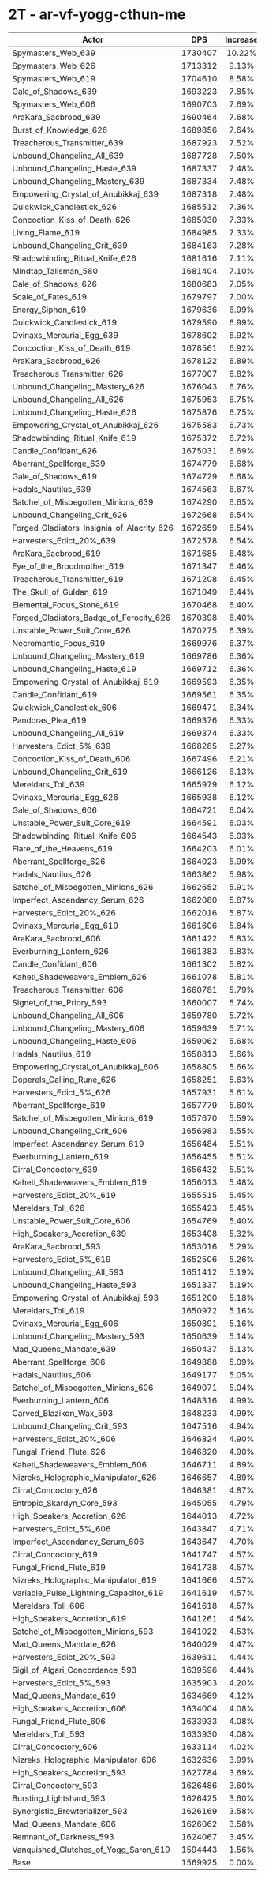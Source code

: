 # 2T - ar-vf-yogg-cthun-me
| Actor | DPS | Increase |
|---|:---:|:---:|
|Spymasters_Web_639|1730407|10.22%|
|Spymasters_Web_626|1713312|9.13%|
|Spymasters_Web_619|1704610|8.58%|
|Gale_of_Shadows_639|1693223|7.85%|
|Spymasters_Web_606|1690703|7.69%|
|AraKara_Sacbrood_639|1690464|7.68%|
|Burst_of_Knowledge_626|1689856|7.64%|
|Treacherous_Transmitter_639|1687923|7.52%|
|Unbound_Changeling_All_639|1687728|7.50%|
|Unbound_Changeling_Haste_639|1687337|7.48%|
|Unbound_Changeling_Mastery_639|1687334|7.48%|
|Empowering_Crystal_of_Anubikkaj_639|1687318|7.48%|
|Quickwick_Candlestick_626|1685512|7.36%|
|Concoction_Kiss_of_Death_626|1685030|7.33%|
|Living_Flame_619|1684985|7.33%|
|Unbound_Changeling_Crit_639|1684163|7.28%|
|Shadowbinding_Ritual_Knife_626|1681616|7.11%|
|Mindtap_Talisman_580|1681404|7.10%|
|Gale_of_Shadows_626|1680683|7.05%|
|Scale_of_Fates_619|1679797|7.00%|
|Energy_Siphon_619|1679636|6.99%|
|Quickwick_Candlestick_619|1679590|6.99%|
|Ovinaxs_Mercurial_Egg_639|1678602|6.92%|
|Concoction_Kiss_of_Death_619|1678561|6.92%|
|AraKara_Sacbrood_626|1678122|6.89%|
|Treacherous_Transmitter_626|1677007|6.82%|
|Unbound_Changeling_Mastery_626|1676043|6.76%|
|Unbound_Changeling_All_626|1675953|6.75%|
|Unbound_Changeling_Haste_626|1675876|6.75%|
|Empowering_Crystal_of_Anubikkaj_626|1675583|6.73%|
|Shadowbinding_Ritual_Knife_619|1675372|6.72%|
|Candle_Confidant_626|1675031|6.69%|
|Aberrant_Spellforge_639|1674779|6.68%|
|Gale_of_Shadows_619|1674729|6.68%|
|Hadals_Nautilus_639|1674563|6.67%|
|Satchel_of_Misbegotten_Minions_639|1674290|6.65%|
|Unbound_Changeling_Crit_626|1672668|6.54%|
|Forged_Gladiators_Insignia_of_Alacrity_626|1672659|6.54%|
|Harvesters_Edict_20%_639|1672578|6.54%|
|AraKara_Sacbrood_619|1671685|6.48%|
|Eye_of_the_Broodmother_619|1671347|6.46%|
|Treacherous_Transmitter_619|1671208|6.45%|
|The_Skull_of_Guldan_619|1671049|6.44%|
|Elemental_Focus_Stone_619|1670468|6.40%|
|Forged_Gladiators_Badge_of_Ferocity_626|1670398|6.40%|
|Unstable_Power_Suit_Core_626|1670275|6.39%|
|Necromantic_Focus_619|1669976|6.37%|
|Unbound_Changeling_Mastery_619|1669786|6.36%|
|Unbound_Changeling_Haste_619|1669712|6.36%|
|Empowering_Crystal_of_Anubikkaj_619|1669593|6.35%|
|Candle_Confidant_619|1669561|6.35%|
|Quickwick_Candlestick_606|1669471|6.34%|
|Pandoras_Plea_619|1669376|6.33%|
|Unbound_Changeling_All_619|1669374|6.33%|
|Harvesters_Edict_5%_639|1668285|6.27%|
|Concoction_Kiss_of_Death_606|1667496|6.21%|
|Unbound_Changeling_Crit_619|1666126|6.13%|
|Mereldars_Toll_639|1665979|6.12%|
|Ovinaxs_Mercurial_Egg_626|1665938|6.12%|
|Gale_of_Shadows_606|1664721|6.04%|
|Unstable_Power_Suit_Core_619|1664591|6.03%|
|Shadowbinding_Ritual_Knife_606|1664543|6.03%|
|Flare_of_the_Heavens_619|1664203|6.01%|
|Aberrant_Spellforge_626|1664023|5.99%|
|Hadals_Nautilus_626|1663862|5.98%|
|Satchel_of_Misbegotten_Minions_626|1662652|5.91%|
|Imperfect_Ascendancy_Serum_626|1662080|5.87%|
|Harvesters_Edict_20%_626|1662016|5.87%|
|Ovinaxs_Mercurial_Egg_619|1661606|5.84%|
|AraKara_Sacbrood_606|1661422|5.83%|
|Everburning_Lantern_626|1661383|5.83%|
|Candle_Confidant_606|1661302|5.82%|
|Kaheti_Shadeweavers_Emblem_626|1661078|5.81%|
|Treacherous_Transmitter_606|1660781|5.79%|
|Signet_of_the_Priory_593|1660007|5.74%|
|Unbound_Changeling_All_606|1659780|5.72%|
|Unbound_Changeling_Mastery_606|1659639|5.71%|
|Unbound_Changeling_Haste_606|1659062|5.68%|
|Hadals_Nautilus_619|1658813|5.66%|
|Empowering_Crystal_of_Anubikkaj_606|1658805|5.66%|
|Doperels_Calling_Rune_626|1658251|5.63%|
|Harvesters_Edict_5%_626|1657931|5.61%|
|Aberrant_Spellforge_619|1657779|5.60%|
|Satchel_of_Misbegotten_Minions_619|1657670|5.59%|
|Unbound_Changeling_Crit_606|1656983|5.55%|
|Imperfect_Ascendancy_Serum_619|1656484|5.51%|
|Everburning_Lantern_619|1656455|5.51%|
|Cirral_Concoctory_639|1656432|5.51%|
|Kaheti_Shadeweavers_Emblem_619|1656013|5.48%|
|Harvesters_Edict_20%_619|1655515|5.45%|
|Mereldars_Toll_626|1655423|5.45%|
|Unstable_Power_Suit_Core_606|1654769|5.40%|
|High_Speakers_Accretion_639|1653408|5.32%|
|AraKara_Sacbrood_593|1653016|5.29%|
|Harvesters_Edict_5%_619|1652506|5.26%|
|Unbound_Changeling_All_593|1651412|5.19%|
|Unbound_Changeling_Haste_593|1651337|5.19%|
|Empowering_Crystal_of_Anubikkaj_593|1651200|5.18%|
|Mereldars_Toll_619|1650972|5.16%|
|Ovinaxs_Mercurial_Egg_606|1650891|5.16%|
|Unbound_Changeling_Mastery_593|1650639|5.14%|
|Mad_Queens_Mandate_639|1650437|5.13%|
|Aberrant_Spellforge_606|1649888|5.09%|
|Hadals_Nautilus_606|1649177|5.05%|
|Satchel_of_Misbegotten_Minions_606|1649071|5.04%|
|Everburning_Lantern_606|1648316|4.99%|
|Carved_Blazikon_Wax_593|1648233|4.99%|
|Unbound_Changeling_Crit_593|1647516|4.94%|
|Harvesters_Edict_20%_606|1646824|4.90%|
|Fungal_Friend_Flute_626|1646820|4.90%|
|Kaheti_Shadeweavers_Emblem_606|1646711|4.89%|
|Nizreks_Holographic_Manipulator_626|1646657|4.89%|
|Cirral_Concoctory_626|1646381|4.87%|
|Entropic_Skardyn_Core_593|1645055|4.79%|
|High_Speakers_Accretion_626|1644013|4.72%|
|Harvesters_Edict_5%_606|1643847|4.71%|
|Imperfect_Ascendancy_Serum_606|1643647|4.70%|
|Cirral_Concoctory_619|1641747|4.57%|
|Fungal_Friend_Flute_619|1641738|4.57%|
|Nizreks_Holographic_Manipulator_619|1641666|4.57%|
|Variable_Pulse_Lightning_Capacitor_619|1641619|4.57%|
|Mereldars_Toll_606|1641618|4.57%|
|High_Speakers_Accretion_619|1641261|4.54%|
|Satchel_of_Misbegotten_Minions_593|1641022|4.53%|
|Mad_Queens_Mandate_626|1640029|4.47%|
|Harvesters_Edict_20%_593|1639611|4.44%|
|Sigil_of_Algari_Concordance_593|1639596|4.44%|
|Harvesters_Edict_5%_593|1635903|4.20%|
|Mad_Queens_Mandate_619|1634669|4.12%|
|High_Speakers_Accretion_606|1634004|4.08%|
|Fungal_Friend_Flute_606|1633933|4.08%|
|Mereldars_Toll_593|1633930|4.08%|
|Cirral_Concoctory_606|1633114|4.02%|
|Nizreks_Holographic_Manipulator_606|1632636|3.99%|
|High_Speakers_Accretion_593|1627784|3.69%|
|Cirral_Concoctory_593|1626486|3.60%|
|Bursting_Lightshard_593|1626425|3.60%|
|Synergistic_Brewterializer_593|1626169|3.58%|
|Mad_Queens_Mandate_606|1626062|3.58%|
|Remnant_of_Darkness_593|1624067|3.45%|
|Vanquished_Clutches_of_Yogg_Saron_619|1594443|1.56%|
|Base|1569925|0.00%|
